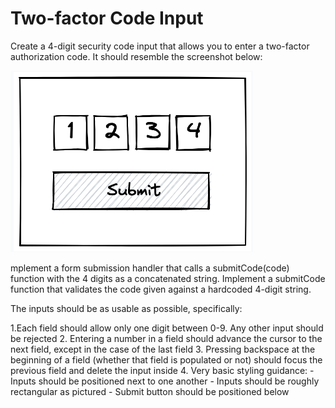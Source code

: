 # Two-factor Code Input

Create a 4-digit security code input that allows you to enter a two-factor authorization code.
It should resemble the screenshot below:

![Mockup of Two-Factor Auth](../img/two-factor-auth-mockup.png)

mplement a form submission handler that calls a submitCode(code) function with the 4 digits as a concatenated string.
Implement a submitCode function that validates the code given against a hardcoded 4-digit string.

The inputs should be as usable as possible, specifically:

1.Each field should allow only one digit between 0-9. Any other input should be rejected
2. Entering a number in a field should advance the cursor to the next field, except in the case of the last field
3. Pressing backspace at the beginning of a field (whether that field is populated or not) should focus the previous field and delete the input inside
4. Very basic styling guidance:
    - Inputs should be positioned next to one another
    - Inputs should be roughly rectangular as pictured
    - Submit button should be positioned below
